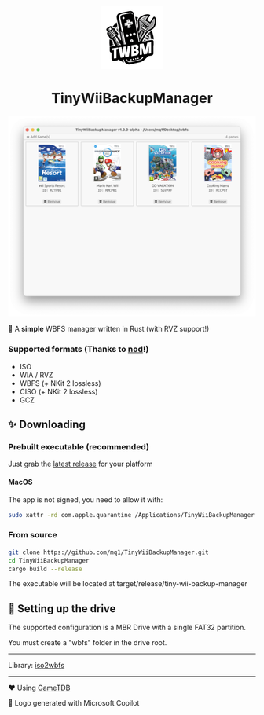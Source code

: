 <p align="center">
    <img alt="logo" width="128" src="logo@2x.png">
    <h1 align="center">TinyWiiBackupManager</h1>
    <img alt="screenshot" src="screenshot.png">
</p>

🔧 A **simple** WBFS manager written in Rust (with RVZ support!)

### Supported formats (Thanks to [nod](https://github.com/encounter/nod)!)

- ISO
- WIA / RVZ
- WBFS (+ NKit 2 lossless)
- CISO (+ NKit 2 lossless)
- GCZ

## ✨ Downloading

### Prebuilt executable (recommended)

Just grab the [latest release](https://github.com/mq1/TinyWiiBackupManager/releases/latest) for your platform

#### MacOS

The app is not signed, you need to allow it with:
```sh
sudo xattr -rd com.apple.quarantine /Applications/TinyWiiBackupManager.app
```

### From source

```sh
git clone https://github.com/mq1/TinyWiiBackupManager.git
cd TinyWiiBackupManager
cargo build --release
```

The executable will be located at target/release/tiny-wii-backup-manager

## 💾 Setting up the drive

The supported configuration is a MBR Drive with a single FAT32 partition.

You must create a "wbfs" folder in the drive root.

---

Library: [iso2wbfs](https://github.com/mq1/iso2wbfs)

---

❤️ Using [GameTDB](https://www.gametdb.com/)

🤖 Logo generated with Microsoft Copilot
